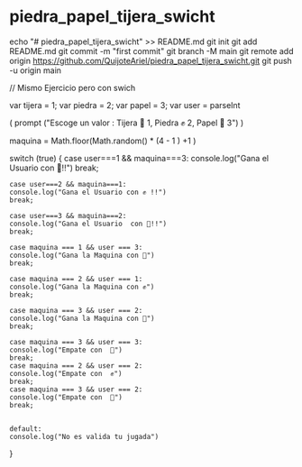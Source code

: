 # piedra_papel_tijera_swicht

echo "# piedra_papel_tijera_swicht" >> README.md
git init
git add README.md
git commit -m "first commit"
git branch -M main
git remote add origin https://github.com/QuijoteAriel/piedra_papel_tijera_swicht.git
git push -u origin main

// Mismo Ejercicio pero con swich

var tijera = 1;
var piedra = 2;
var papel =  3;
var user = parseInt

(
prompt ("Escoge un valor : Tijera 🖖 1, Piedra ✊ 2, Papel 🤚 3")
)


maquina = Math.floor(Math.random() * (4 - 1 ) +1 )


switch (true)
{
    case user===1 && maquina===3:
    console.log("Gana el Usuario con 🖖!!")
    break;

    case user===2 && maquina===1:
    console.log("Gana el Usuario con ✊ !!")
    break;
    
    case user===3 && maquina===2:
    console.log("Gana el Usuario  con 🤚!!")
    break;

    case maquina === 1 && user === 3:
    console.log("Gana la Maquina con 🖖")
    break;

    case maquina === 2 && user === 1:
    console.log("Gana la Maquina con ✊")
    break;

    case maquina === 3 && user === 2:
    console.log("Gana la Maquina con 🤚")
    break;

    case maquina === 3 && user === 3:
    console.log("Empate con  🤚")
    break;
    case maquina === 2 && user === 2:
    console.log("Empate con  ✊")
    break;
    case maquina === 3 && user === 2:
    console.log("Empate con  🖖")
    break;

    
    default:
    console.log("No es valida tu jugada")

    
}
